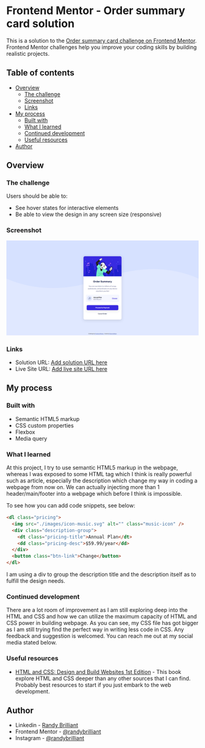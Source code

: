 # Frontend Mentor - Order summary card solution

This is a solution to the [Order summary card challenge on Frontend Mentor](https://www.frontendmentor.io/challenges/order-summary-component-QlPmajDUj). Frontend Mentor challenges help you improve your coding skills by building realistic projects.

## Table of contents

- [Overview](#overview)
  - [The challenge](#the-challenge)
  - [Screenshot](#screenshot)
  - [Links](#links)
- [My process](#my-process)
  - [Built with](#built-with)
  - [What I learned](#what-i-learned)
  - [Continued development](#continued-development)
  - [Useful resources](#useful-resources)
- [Author](#author)

## Overview

### The challenge

Users should be able to:

- See hover states for interactive elements
- Be able to view the design in any screen size (responsive)

### Screenshot

![Order Summary Card](./design/final.png)

### Links

- Solution URL: [Add solution URL here](https://your-solution-url.com)
- Live Site URL: [Add live site URL here](https://your-live-site-url.com)

## My process

### Built with

- Semantic HTML5 markup
- CSS custom properties
- Flexbox
- Media query

### What I learned

At this project, I try to use semantic HTML5 markup in the webpage, whereas I was exposed to some HTML tag which I think is really powerful such as article, especially the description which change my way in coding a webpage from now on. We can actually injecting more than 1 header/main/footer into a webpage which before I think is impossible.

To see how you can add code snippets, see below:

```html
<dl class="pricing">
  <img src="./images/icon-music.svg" alt="" class="music-icon" />
  <div class="description-group">
    <dt class="pricing-title">Annual Plan</dt>
    <dd class="pricing-desc">$59.99/year</dd>
  </div>
  <button class="btn-link">Change</button>
</dl>
```

I am using a div to group the description title and the description itself as to fulfill the design needs.

### Continued development

There are a lot room of improvement as I am still exploring deep into the HTML and CSS and how we can utilize the maximum capacity of HTML and CSS power in building webpage. As you can see, my CSS file has got bigger as I am still trying find the perfect way in writing less code in CSS. Any feedback and suggestion is welcomed. You can reach me out at my social media stated below.

### Useful resources

- [HTML and CSS: Design and Build Websites 1st Edition](https://www.amazon.com/HTML-CSS-Design-Build-Websites/dp/1118008189) - This book explore HTML and CSS deeper than any other sources that I can find. Probably best resources to start if you just embark to the web development.

## Author

- Linkedin - [Randy Brilliant](https://www.linkedin.com/in/randybrilliant22/)
- Frontend Mentor - [@randybrilliant](https://www.frontendmentor.io/profile/RandyBrilliant)
- Instagram - [@randybrilliant](https://www.twitter.com/randybrilliant)

